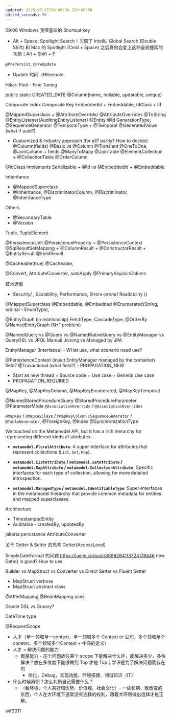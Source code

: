 ```yaml
---
updated: 2025-07-25T09:06:39.250+08:00
edited_seconds: 96
---
```

09:06
Windows 我很喜欢的 Shortcut key
- Alt + Space: Spotlight Search！习惯了 IntelliJ Global Search (Double Shift) 和 Mac 的 Spotlight (Cmd + Space) 之后真的会爱上这种全局搜索的功能！Alt + Shift + F

`@PrePersist`, `@PreUpdate`
- Update 时间（Hibernate

Hikari Pool - Fine Tuning

public static CREATED_DATE
@Column(name, nullable, updatable, unique)

Composite Index
Composite Key EmbeddedId + Embeddable, IdClass + Id

@MappedSuperclass + @AttributeOverride/ @AttributeOverrides
@ToString
@EntityListener(AuditingEntityListener)
@Entity
@Id GenerationType, @SequenceGenerator
@TemporalType + @Temporal
@GeneratedValue (what if uuid?)
- Customized & Industry approach (for all? partly? How to decide)
@Column(fields)
@Basic vs @Column
@Transient
@OneToOne, @JoinColumn + fields
@ManyToMany @JoinTable
@ElementCollection + @CollectionTable
@OrderColumn

@IdClass implements Serializable + @Id vs @EmbeddedId + @Embeddable

Inheritance
- @MappedSuperclass
- @Inheritance, @DiscriminatorColumn, @Discriminator, @InheritanceType

Others
- @SecondaryTable
- @Version

Tuple, TupleElement

@PersistenceUnit
@PersistenceProperty + @PersistenceContext
@SqlResultSetMapping + @ColumnResult + @ConstructorResult + @EntityResult @FieldResult

@Cacheable(true) @Cacheable, 

@Convert, AttributeConverter, autoApply
@PrimaryKeyJoinColumn


技术选型
- Security/ , Scalability, Performance, Errors-prone/ Readability ()

@MappedSuperclass
@Embeddable, @Embedded
@Enumerated(String, ordinal - EnumType), 

@EntityGraph (in relationship) FetchType, CascadeType, @OrderBy @NamedEntityGraph (N+1 problem)

@NamedQuery vs @Query vs @NamedNativeQuery vs @EntityManager vs QueryDSL vs JPQL
Manual Joining vs Managed by JPA

EntityManager (Interfaces) - WHat use, what scenario need use?

@PersistenceContext (inject EntityManager managed by the container) field?
@Trasactional (what field?) - PROPAGATION_NEW
- Start as new thread + Source code + Use case + General Use case
- PROPAGATION_REQUIRED


@MapKey, @MapKeyColumn, @MapKeyEnumerated, @MapKeyTemporal

@NamedStoredProcedureQuery
@StoredProcedureParameter
@ParameterMode
`@AssociationOverride` / `@AssociationOverrides`

`@MapKey` / `@MapKeyClass` / `@MapKeyColumn`
`@SequenceGenerator` / `@TableGenerator`, @ForeignKey, @Index @SynchronizationType

We touched on the Metamodel API, but it has a rich hierarchy for representing different kinds of attributes.

- **`metamodel.PluralAttribute`**: A super-interface for attributes that represent collections (`List`, `Set`, `Map`).
    
- **`metamodel.ListAttribute` / `metamodel.SetAttribute` / `metamodel.MapAttribute` / `metamodel.CollectionAttribute`**: Specific interfaces for each type of collection, allowing for more detailed introspection.
    
- **`metamodel.ManagedType` / `metamodel.IdentifiableType`**: Super-interfaces in the metamodel hierarchy that provide common metadata for entities and mapped superclasses.

Architecture
- TimestampedEntity
- Auditable - createdBy, updatedBy

jakarta.persistance
AttributeConverter

关于 Getter & Setter 的思考
Getter(AccessLevel)

SimpleDateFormat 的问题
https://juejin.cn/post/6898284113724178446
new Date() is good? How to use

Builder vs MapStruct vs Converter vs Direct Setter vs Fluent Setter
- MapStruct verbose
- MapStruct abstract class


@AfterMapping
@BeanMapping
uses


Gradle DSL vs Groovy?

DateTIme type

@RequestScope

- 人才（单一领域单一context，单一领域多个 Context or 公司，多个领域单个 conetxt，多个领域多个Context + 牛马的定义）
- 人才 = 解决问题的能力
	- 衡量能力 - 这个问题放在某个 scope 下能解决什么样，能解决多少，多快解决？放在多维度下能够做到 Top 才是 Top；学识是为了解决问题而存在的
		- 优化，Debug，实现功能、环境搭建、领域知识（IT）
- 什么时候离职？怎么判断自己需要什么？
	- （看环境、个人喜好和优势、价值观、社会文化）- 一些长期，难改变的东西，个人在大环境下通常没有选择的权利，跟着大环境做出选择才是正解。

wif3011